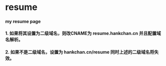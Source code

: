 # resume
#### my resume page
#### 1. 如果将其设置为二级域名，则改CNAME为 resume.hankchan.cn 并且配置域名解析。
#### 2. 如果不是二级域名，设置为 hankchan.cn/resume 同时上述的二级域名将失效。
